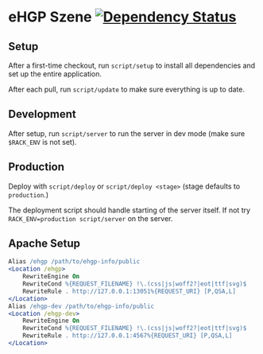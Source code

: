 # eHGP Szene [![Dependency Status](https://gemnasium.com/abx-ea/ehgp-info.svg)](https://gemnasium.com/abx-ea/ehgp-info)

## Setup

After a first-time checkout, run `script/setup` to install all dependencies and set up the entire application.

After each pull, run `script/update` to make sure everything is up to date.

## Development

After setup, run `script/server` to run the server in dev mode (make sure `$RACK_ENV` is not set).

## Production

Deploy with `script/deploy` or `script/deploy <stage>` (stage defaults to `production`.)

The deployment script should handle starting of the server itself. If not try `RACK_ENV=production script/server` on the server.

## Apache Setup


```apache
Alias /ehgp /path/to/ehgp-info/public
<Location /ehgp>
    RewriteEngine On
    RewriteCond %{REQUEST_FILENAME} !\.(css|js|woff2?|eot|ttf|svg)$
    RewriteRule . http://127.0.0.1:13051%{REQUEST_URI} [P,QSA,L]
</Location>
Alias /ehgp-dev /path/to/ehgp-info/public
<Location /ehgp-dev>
    RewriteEngine On
    RewriteCond %{REQUEST_FILENAME} !\.(css|js|woff2?|eot|ttf|svg)$
    RewriteRule . http://127.0.0.1:4567%{REQUEST_URI} [P,QSA,L]
</Location>
```
